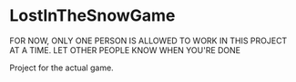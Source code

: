 # LostInTheSnowGame

FOR NOW, ONLY ONE PERSON IS ALLOWED TO WORK IN THIS PROJECT AT A TIME.
LET OTHER PEOPLE KNOW WHEN YOU'RE DONE

Project for the actual game.
